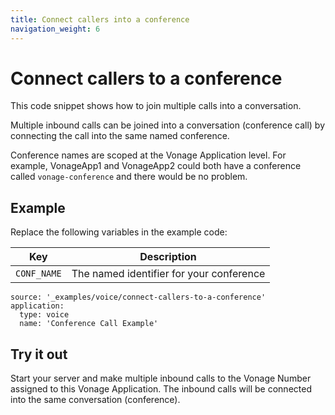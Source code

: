 ```yaml
---
title: Connect callers into a conference
navigation_weight: 6
---
```


# Connect callers to a conference

This code snippet shows how to join multiple calls into a conversation.

Multiple inbound calls can be joined into a conversation (conference
call) by connecting the call into the same named
conference.

Conference names are scoped at the Vonage Application
level. For example, VonageApp1 and VonageApp2 could both have a
conference called `vonage-conference` and there would be no problem.

## Example

Replace the following variables in the example code:

Key |	Description
-- | --
`CONF_NAME` | The named identifier for your conference

```code_snippets
source: '_examples/voice/connect-callers-to-a-conference'
application:
  type: voice
  name: 'Conference Call Example'
```

## Try it out

Start your server and make multiple inbound calls to the Vonage Number
assigned to this Vonage Application. The inbound calls will be connected
into the same conversation (conference).
